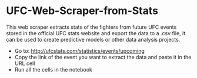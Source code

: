 # UFC-Web-Scraper-from-Stats
This web scraper extracts stats of the fighters from future UFC events stored in the official UFC stats website and export the data to a .csv file, it can be used to create predictive models or other data analysis projects.

- Go to: http://ufcstats.com/statistics/events/upcoming
- Copy the link of the event you want to extract the data and paste it in the URL cell
- Run all the cells in the notebook
